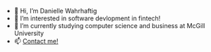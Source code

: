 - 👋 Hi, I’m Danielle Wahrhaftig
- 👀 I’m interested in software devlopment in fintech!
- 🌱 I’m currently studying computer science and business at McGill University
- 📫 [Contact me!](mailto:danielle.wahrhaftig@mail.mcgill.ca) 
<!---
Daniellewahr/Daniellewahr is a ✨ special ✨ repository because its `README.md` (this file) appears on your GitHub profile.
You can click the Preview link to take a look at your changes.
--->
